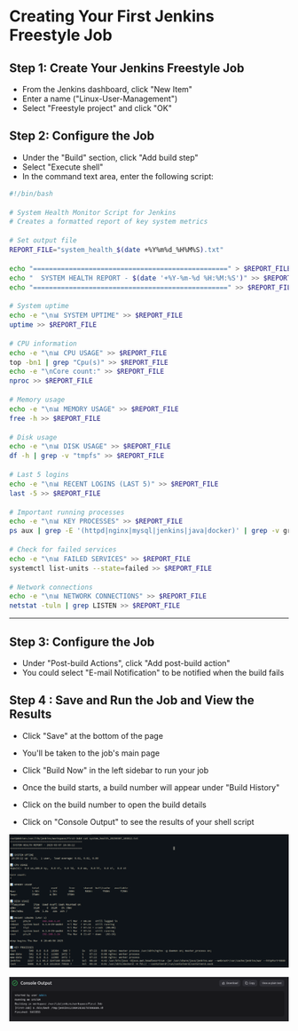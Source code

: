 # Creating Your First Jenkins Freestyle Job

## Step 1: Create Your Jenkins Freestyle Job

- From the Jenkins dashboard, click "New Item"
- Enter a name ("Linux-User-Management")
- Select "Freestyle project" and click "OK"

## Step 2: Configure the Job

- Under the "Build" section, click "Add build step"
- Select "Execute shell"
- In the command text area, enter the following script:

```bash
#!/bin/bash

# System Health Monitor Script for Jenkins
# Creates a formatted report of key system metrics

# Set output file
REPORT_FILE="system_health_$(date +%Y%m%d_%H%M%S).txt"

echo "=================================================" > $REPORT_FILE
echo "  SYSTEM HEALTH REPORT - $(date '+%Y-%m-%d %H:%M:%S')" >> $REPORT_FILE
echo "=================================================" >> $REPORT_FILE

# System uptime
echo -e "\n📊 SYSTEM UPTIME" >> $REPORT_FILE
uptime >> $REPORT_FILE

# CPU information
echo -e "\n📊 CPU USAGE" >> $REPORT_FILE
top -bn1 | grep "Cpu(s)" >> $REPORT_FILE
echo -e "\nCore count:" >> $REPORT_FILE
nproc >> $REPORT_FILE

# Memory usage
echo -e "\n📊 MEMORY USAGE" >> $REPORT_FILE
free -h >> $REPORT_FILE

# Disk usage
echo -e "\n📊 DISK USAGE" >> $REPORT_FILE
df -h | grep -v "tmpfs" >> $REPORT_FILE

# Last 5 logins
echo -e "\n📊 RECENT LOGINS (LAST 5)" >> $REPORT_FILE
last -5 >> $REPORT_FILE

# Important running processes
echo -e "\n📊 KEY PROCESSES" >> $REPORT_FILE
ps aux | grep -E '(httpd|nginx|mysql|jenkins|java|docker)' | grep -v grep >> $REPORT_FILE

# Check for failed services
echo -e "\n📊 FAILED SERVICES" >> $REPORT_FILE
systemctl list-units --state=failed >> $REPORT_FILE

# Network connections
echo -e "\n📊 NETWORK CONNECTIONS" >> $REPORT_FILE
netstat -tuln | grep LISTEN >> $REPORT_FILE
```

***

## Step 3: Configure the Job

- Under "Post-build Actions", click "Add post-build action"
- You could select "E-mail Notification" to be notified when the build fails

## Step 4 : Save and Run the Job and View the Results

- Click "Save" at the bottom of the page
- You'll be taken to the job's main page
- Click "Build Now" in the left sidebar to run your job

- Once the build starts, a build number will appear under "Build History"
- Click on the build number to open the build details
- Click on "Console Output" to see the results of your shell script

![Shell JOb File](/img/6-FirstShell.png)

![Shell Console Output](/img/7-consoleoutput.png)

